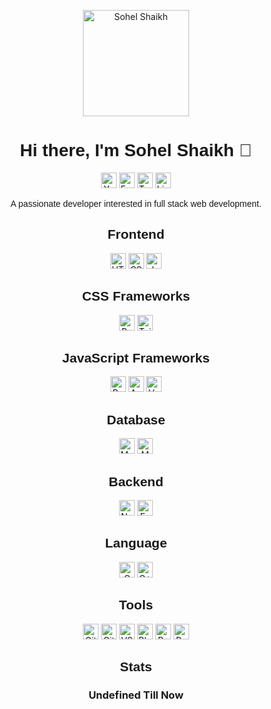 <!-- Your header -->
<p align="center">
  <img src="https://your-image-url.com/your-image.png" alt="Sohel Shaikh" width="170">
</p>

<!-- Your bio --> <!-- Default height value is 40 -->
<h1 align="center" style="font-family: Arial, sans-serif;">Hi there, I'm Sohel Shaikh 👋</h1>
<p align="center">
  <img src="https://img.shields.io/badge/Website-YourWebsiteURL-1abc9c" alt="Your Website" width="auto" height="25">
  <img src="https://img.shields.io/badge/Email-D14836?logo=gmail&logoColor=white" alt="Email" width="auto" height="25">
  <img src="https://img.shields.io/badge/Twitter-1DA1F2?logo=twitter&logoColor=white" alt="Twitter" width="auto" height="25">
  <img src="https://img.shields.io/badge/LinkedIn-0077B5?logo=linkedin&logoColor=white" alt="LinkedIn" width="auto" height="25">

</p>

<p align="center" style="font-family: Arial, sans-serif;">A passionate developer interested in full stack web development.</p>

<!-- Frontend -->
<h2 align="center" style="font-family: Arial, sans-serif;">Frontend</h2>
<p align="center">
  <img src="https://img.shields.io/badge/HTML5-E34F26?logo=html5&logoColor=white" alt="HTML5" width="auto" height="25">
  <img src="https://img.shields.io/badge/CSS3-1572B6?logo=css3&logoColor=white" alt="CSS3" width="auto" height="25">
  <img src="https://img.shields.io/badge/JavaScript-F7DF1E?logo=javascript&logoColor=black" alt="JavaScript" width="auto" height="25">
</p>

<!-- CSS Frameworks -->
<h2 align="center" style="font-family: Arial, sans-serif;">CSS Frameworks</h2>
<p align="center">
  <img src="https://img.shields.io/badge/Bootstrap-563D7C?logo=bootstrap&logoColor=white" alt="Bootstrap" width="auto" height="25">
   <img src="https://img.shields.io/badge/Tailwind CSS-38B2AC?logo=tailwind-css&logoColor=white" alt="Tailwind CSS" width="auto" height="25">
</p>

<!-- JavaScript Frameworks -->
<h2 align="center" style="font-family: Arial, sans-serif;">JavaScript Frameworks</h2>
<p align="center">
  <img src="https://img.shields.io/badge/React-61DAFB?logo=react&logoColor=black" alt="React" width="auto" height="25">
  <img src="https://img.shields.io/badge/Angular-DD0031?logo=angular&logoColor=white" alt="Angular" width="auto" height="25">
  <img src="https://img.shields.io/badge/Vue.js-4FC08D?logo=vue.js&logoColor=white" alt="Vue.js" width="auto" height="25">
</p>

<!-- Database -->
<h2 align="center" style="font-family: Arial, sans-serif;">Database</h2>
<p align="center">
  <img src="https://img.shields.io/badge/MySQL-4479A1?logo=mysql&logoColor=white" alt="MySQL" width="auto" height="25">
  <img src="https://img.shields.io/badge/MongoDB-47A248?logo=mongodb&logoColor=white" alt="MongoDB" width="auto" height="25">
</p>

<!-- Backend -->
<h2 align="center" style="font-family: Arial, sans-serif;">Backend</h2>
<p align="center">
  <img src="https://img.shields.io/badge/Node.js-339933?logo=node.js&logoColor=white" alt="Node.js" width="auto" height="25">
  <img src="https://img.shields.io/badge/Express.js-000000?logo=express&logoColor=white" alt="Express.js" width="auto" height="25">
</p>

<!-- Language -->
<h2 align="center" style="font-family: Arial, sans-serif;">Language</h2>
<p align="center">
  <img src="https://img.shields.io/badge/C-00599C?logo=c&logoColor=white" alt="C" width="auto" height="25">
  <img src="https://img.shields.io/badge/C++-00599C?logo=c%2B%2B&logoColor=white" alt="C++" width="auto" height="25">
</p>

<!-- Tools -->
<h2 align="center" style="font-family: Arial, sans-serif;">Tools</h2>
<p align="center">
  <img src="https://img.shields.io/badge/Git-F05032?logo=git&logoColor=white" alt="Git" width="auto" height="25">
  <img src="https://img.shields.io/badge/GitHub-181717?logo=github&logoColor=white" alt="GitHub" width="auto" height="25">
  <img src="https://img.shields.io/badge/VS_Code-007ACC?logo=visual-studio-code&logoColor=white" alt="VS Code" width="auto" height="25">
  <img src="https://img.shields.io/badge/Blogger-FF5722?logo=blogger&logoColor=white" alt="Blogger" width="auto" height="25">
  <img src="https://img.shields.io/badge/Replit-667881?logo=replit&logoColor=white" alt="Replit" width="auto" height="25">
  <img src="https://img.shields.io/badge/Reddit-FF4500?logo=reddit&logoColor=white" alt="Reddit" width="auto" height="25">
</p>

<!-- Your stats -->
<h2 align="center" style="font-family: Arial, sans-serif;">Stats</h2>
<h3 align="center"> Undefined Till Now </h3>
<p align="center">
 
